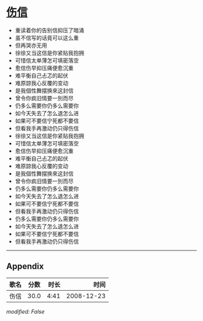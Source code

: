 # [伤信](https://music.163.com/song?id=30569032)

* 重读着你的告别信抑压了暗涌
* 虽不信写的话竟可以这么重
* 但再哭亦无用
* 徐徐又当这信是你紧贴我抱拥
* 可惜信太单薄怎可填密落空
* 愈信伤早抑压痛便愈沉重
* 难平衡自己忐忑的起伏
* 难原諒我心反覆的变动
* 是我個性舞摆换來这封信
* 曾令你疯旧情要一別而尽
* 仍多么需要你仍多么需要你
* 如今天失去了怎么退怎么进
* 如果可不要信宁死都不要信
* 但看我手再激动仍只得伤信
* 徐徐又当这信是你紧贴我抱拥
* 可惜信太单薄怎可填密落空
* 愈信伤早抑压痛便愈沉重
* 难平衡自己忐忑的起伏
* 难原諒我心反覆的变动
* 是我個性舞摆换來这封信
* 曾令你疯旧情要一別而尽
* 仍多么需要你仍多么需要你
* 如今天失去了怎么退怎么进
* 如果可不要信宁死都不要信
* 但看我手再激动仍只得伤信
* 仍多么需要你仍多么需要你
* 如今天失去了怎么退怎么进
* 如果可不要信宁死都不要信
* 但看我手再激动仍只得伤信


---

## Appendix

|歌名|分数|时长|时间|
|:---|:---:|---:|---:|
|伤信|30.0|4:41|2008-12-23

*modified: False*